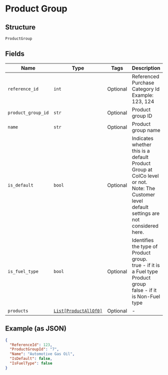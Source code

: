 
# Product Group

## Structure

`ProductGroup`

## Fields

| Name | Type | Tags | Description |
|  --- | --- | --- | --- |
| `reference_id` | `int` | Optional | Referenced Purchase Category Id<br>Example: 123, 124 |
| `product_group_id` | `str` | Optional | Product group ID |
| `name` | `str` | Optional | Product group name |
| `is_default` | `bool` | Optional | Indicates whether this is a default Product Group at ColCo level or not.<br>Note: The Customer level default settings are not considered here. |
| `is_fuel_type` | `bool` | Optional | Identifies the type of Product group.<br>true - if it is a Fuel type Product group<br>false - if it is Non-Fuel type |
| `products` | [`List[ProductAllOf0]`](../../doc/models/product-all-of-0.md) | Optional | - |

## Example (as JSON)

```json
{
  "ReferenceId": 123,
  "ProductGroupId": "7",
  "Name": "Automotive Gas Oil",
  "IsDefault": false,
  "IsFuelType": false
}
```

